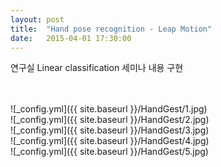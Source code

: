 ```yaml
---
layout: post
title:  "Hand pose recognition - Leap Motion"
date:   2015-04-01 17:30:00
---
```

연구실 Linear classification 세미나 내용 구현<br>

<br>

<br>
![_config.yml]({{ site.baseurl }}/HandGest/1.jpg)<br>
![_config.yml]({{ site.baseurl }}/HandGest/2.jpg)<br>
![_config.yml]({{ site.baseurl }}/HandGest/3.jpg)<br>
![_config.yml]({{ site.baseurl }}/HandGest/4.jpg)<br>
![_config.yml]({{ site.baseurl }}/HandGest/5.jpg)<br>
